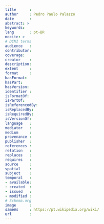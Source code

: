 ```yaml
---
title      :
author     : Pedro Paulo Palazzo
date       :
abstract: >
keywords:
lang       : pt-BR
nocite: >
# DCMI terms
audience   :
contributor:
coverage:
creator    :
description:
extent     :
format     : 
hasFormat:
hasPart:
hasVersion:
identifier :
isFormatOf:
isPartOf:
isReferencedBy:
isReplacedBy:
isRequiredBy:
isVersionOf:
language   :
mediator   :
medium     :
provenance :
publisher  :
references :
relation   :
replaces   :
requires   :
source     :
spatial    :
subject    :
temporal   :
- available:
- created  :
- issued   :
- modified :
# Schema.org
image      :
sameAs     : https://pt.wikipedia.org/wiki/
url        :
---
```


